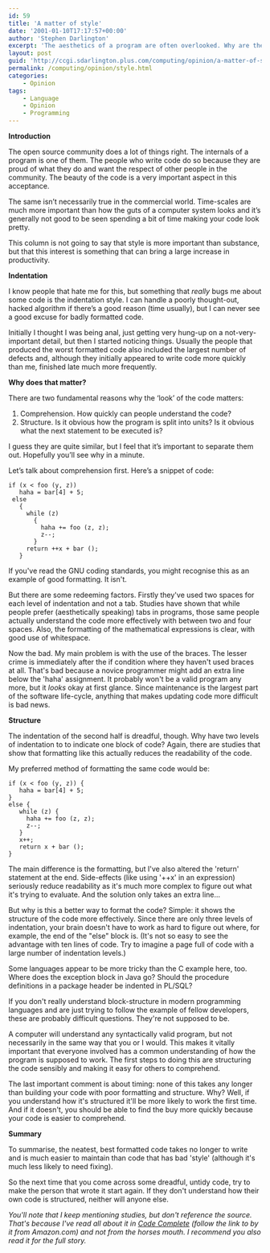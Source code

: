 ```yaml
---
id: 59
title: 'A matter of style'
date: '2001-01-10T17:17:57+00:00'
author: 'Stephen Darlington'
excerpt: 'The aesthetics of a program are often overlooked. Why are they missed out and why are they needed? '
layout: post
guid: 'http://ccgi.sdarlington.plus.com/computing/opinion/a-matter-of-style.html'
permalink: /computing/opinion/style.html
categories:
    - Opinion
tags:
    - Language
    - Opinion
    - Programming
---
```


**Introduction**

The open source community does a lot of things right. The internals of a program is one of them. The people who write code do so because they are proud of what they do and want the respect of other people in the community. The beauty of the code is a very important aspect in this acceptance.

The same isn’t necessarily true in the commercial world. Time-scales are much more important than how the guts of a computer system looks and it’s generally not good to be seen spending a bit of time making your code look pretty.

This column is not going to say that style is more important than substance, but that this interest is something that can bring a large increase in productivity.

**Indentation**

I know people that hate me for this, but something that *really* bugs me about some code is the indentation style. I can handle a poorly thought-out, hacked algorithm if there’s a good reason (time usually), but I can never see a good excuse for badly formatted code.

Initially I thought I was being anal, just getting very hung-up on a not-very-important detail, but then I started noticing things. Usually the people that produced the worst formatted code also included the largest number of defects and, although they initially appeared to write code more quickly than me, finished late much more frequently.

**Why does that matter?**

There are two fundamental reasons why the ‘look’ of the code matters:

1. Comprehension. How quickly can people understand the code?
2. Structure. Is it obvious how the program is split into units? Is it obvious what the next statement to be executed is?

I guess they are quite similar, but I feel that it’s important to separate them out. Hopefully you’ll see why in a minute.

Let’s talk about comprehension first. Here’s a snippet of code:

```
if (x < foo (y, z))
   haha = bar[4] + 5;
 else
   {
     while (z)
       {
         haha += foo (z, z);
         z--;
       }
     return ++x + bar ();
   }
```

If you've read the GNU coding standards, you might recognise this as an example of good formatting. It isn't.

But there are some redeeming factors. Firstly they've used two spaces for each level of indentation and not a tab. Studies have shown that while people prefer (aesthetically speaking) tabs in programs, those same people actually understand the code more effectively with between two and four spaces. Also, the formatting of the mathematical expressions is clear, with good use of whitespace.

Now the bad. My main problem is with the use of the braces. The lesser crime is immediately after the if condition where they haven't used braces at all. That's bad because a novice programmer might add an extra line below the 'haha' assignment. It probably won't be a valid program any more, but it *looks* okay at first glance. Since maintenance is the largest part of the software life-cycle, anything that makes updating code more difficult is bad news.

**Structure**

The indentation of the second half is dreadful, though. Why have two levels of indentation to to indicate one block of code? Again, there are studies that show that formatting like this actually reduces the readability of the code.

My preferred method of formatting the same code would be:

```
if (x < foo (y, z)) {
   haha = bar[4] + 5;
}
else {
   while (z) {
     haha += foo (z, z);
     z--;
   }
   x++;
   return x + bar ();
}
```

The main difference is the formatting, but I've also altered the 'return' statement at the end. Side-effects (like using '++x' in an expression) seriously reduce readability as it's much more complex to figure out what it's trying to evaluate. And the solution only takes an extra line...

But why is this a better way to format the code? Simple: it shows the structure of the code more effectively. Since there are only three levels of indentation, your brain doesn't have to work as hard to figure out where, for example, the end of the "else" block is. (It's not so easy to see the advantage with ten lines of code. Try to imagine a page full of code with a large number of indentation levels.)

Some languages appear to be more tricky than the C example here, too. Where does the exception block in Java go? Should the procedure definitions in a package header be indented in PL/SQL?

If you don't really understand block-structure in modern programming languages and are just trying to follow the example of fellow developers, these are probably difficult questions. They're not supposed to be.

A computer will understand any syntactically valid program, but not necessarily in the same way that you or I would. This makes it vitally important that everyone involved has a common understanding of how the program is supposed to work. The first steps to doing this are structuring the code sensibly and making it easy for others to comprehend.

The last important comment is about timing: none of this takes any longer than building your code with poor formatting and structure. Why? Well, if you understand how it's structured it'll be more likely to work the first time. And if it doesn't, you should be able to find the buy more quickly because your code is easier to comprehend.

**Summary**

To summarise, the neatest, best formatted code takes no longer to write and is much easier to maintain than code that has bad 'style' (although it's much less likely to need fixing).

So the next time that you come across some dreadful, untidy code, try to make the person that wrote it start again. If they don't understand how their own code is structured, neither will anyone else.

*You'll note that I keep mentioning studies, but don't reference the source. That's because I've read all about it in [Code Complete](http://www.amazon.com/exec/obidos/ASIN/1556154844/zx81orguk00) (follow the link to by it from Amazon.com) and not from the horses mouth. I recommend you also read it for the full story.*
